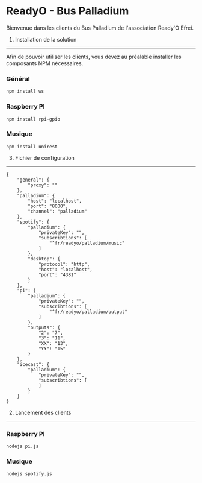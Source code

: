 ReadyO - Bus Palladium
========================

Bienvenue dans les clients du Bus Palladium de l'association Ready'O Efrei.

1) Installation de la solution
----------------------------------

Afin de pouvoir utiliser les clients, vous devez au préalable installer les composants NPM nécessaires.

### Général

    npm install ws


### Raspberry PI

	npm install rpi-gpio


### Musique

	npm install unirest

3) Fichier de configuration
----------------------------------

	{
		"general": {
			"proxy": ""
		},
		"palladium": {
			"host": "localhost",
			"port": "8000", 
			"channel": "palladium"
		},
		"spotify": {
			"palladium": {
				"privateKey": "",
				"subscribtions": [
					"^fr/readyo/palladium/music"
				]
			},
			"desktop": {
				"protocol": "http",
				"host": "localhost",
				"port": "4381"
			}
		},
		"pi": {
			"palladium": {
				"privateKey": "",
				"subscribtions": [
					"^fr/readyo/palladium/output"
				]
			},
			"outputs": {
				"2": "7",
				"3": "11",
				"XX": "13",
				"YY": "15"
			}
		},
		"icecast": {
			"palladium": {
				"privateKey": "",
				"subscribtions": [
				]
			}
		}
	}


2) Lancement des clients
----------------------------------

### Raspberry PI
	nodejs pi.js


### Musique
	nodejs spotify.js